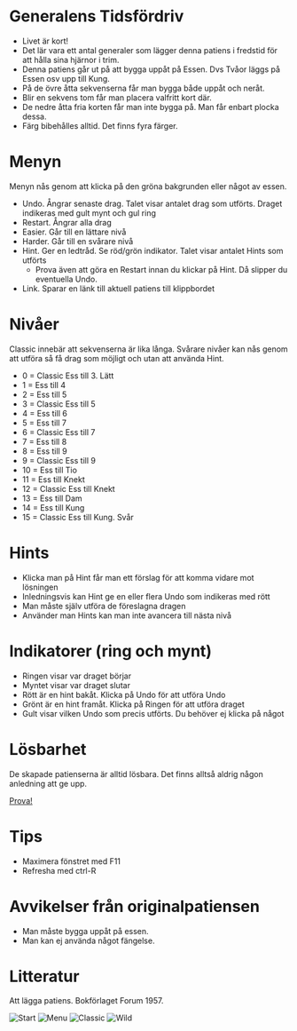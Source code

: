 # Generalens Tidsfördriv

* Livet är kort!
* Det lär vara ett antal generaler som lägger denna patiens i fredstid för att hålla sina hjärnor i trim.
* Denna patiens går ut på att bygga uppåt på Essen. Dvs Tvåor läggs på Essen osv upp till Kung.
* På de övre åtta sekvenserna får man bygga både uppåt och neråt.
* Blir en sekvens tom får man placera valfritt kort där.
* De nedre åtta fria korten får man inte bygga på. Man får enbart plocka dessa.
* Färg bibehålles alltid. Det finns fyra färger.

# Menyn
Menyn nås genom att klicka på den gröna bakgrunden eller något av essen.

* Undo. Ångrar senaste drag. Talet visar antalet drag som utförts. Draget indikeras med gult mynt och gul ring
* Restart. Ångrar alla drag
* Easier. Går till en lättare nivå
* Harder. Går till en svårare nivå
* Hint. Ger en ledtråd. Se röd/grön indikator. Talet visar antalet Hints som utförts
  * Prova även att göra en Restart innan du klickar på Hint. Då slipper du eventuella Undo.
* Link. Sparar en länk till aktuell patiens till klippbordet

# Nivåer 
Classic innebär att sekvenserna är lika långa.
Svårare nivåer kan nås genom att utföra så få drag som möjligt och utan att använda Hint.

* 0 = Classic Ess till 3. Lätt
* 1 = Ess till 4
* 2 = Ess till 5
* 3 = Classic Ess till 5
* 4 = Ess till 6
* 5 = Ess till 7
* 6 = Classic Ess till 7
* 7 = Ess till 8
* 8 = Ess till 9
* 9 = Classic Ess till 9
* 10 = Ess till Tio
* 11 = Ess till Knekt
* 12 = Classic Ess till Knekt
* 13 = Ess till Dam
* 14 = Ess till Kung
* 15 = Classic Ess till Kung. Svår

# Hints

* Klicka man på Hint får man ett förslag för att komma vidare mot lösningen
* Inledningsvis kan Hint ge en eller flera Undo som indikeras med rött
* Man måste själv utföra de föreslagna dragen
* Använder man Hints kan man inte avancera till nästa nivå

# Indikatorer (ring och mynt)

* Ringen visar var draget börjar
* Myntet visar var draget slutar
* Rött är en hint bakåt. Klicka på Undo för att utföra Undo
* Grönt är en hint framåt. Klicka på Ringen för att utföra draget
* Gult visar vilken Undo som precis utförts. Du behöver ej klicka på något

# Lösbarhet

De skapade patienserna är alltid lösbara. Det finns alltså aldrig någon anledning att ge upp.

[Prova!](https://christernilsson.github.io/Lab/2018/056-GeneralensTidsf%C3%B6rdriv/index.html)

# Tips

* Maximera fönstret med F11
* Refresha med ctrl-R

# Avvikelser från originalpatiensen

* Man måste bygga uppåt på essen.
* Man kan ej använda något fängelse.

# Litteratur

Att lägga patiens. Bokförlaget Forum 1957.

![](bild0.jpg "Start")
![](bild1.jpg "Menu")
![](bild2.jpg "Classic")
![](bild3.jpg "Wild")
